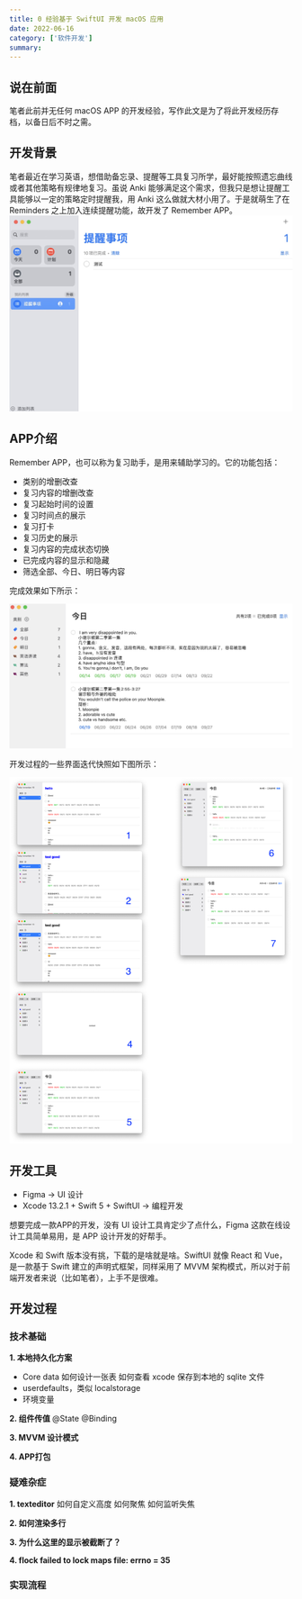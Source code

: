 ```yaml
---
title: 0 经验基于 SwiftUI 开发 macOS 应用
date: 2022-06-16
category: ['软件开发']
summary: 
---
```


## 说在前面
笔者此前并无任何 macOS APP 的开发经验，写作此文是为了将此开发经历存档，以备日后不时之需。

## 开发背景
笔者最近在学习英语，想借助备忘录、提醒等工具复习所学，最好能按照遗忘曲线或者其他策略有规律地复习。虽说 Anki 能够满足这个需求，但我只是想让提醒工具能够以一定的策略定时提醒我，用 Anki 这么做就大材小用了。于是就萌生了在 Reminders 之上加入连续提醒功能，故开发了 Remember APP。
![Reminders](/images/2022-06-16/reminder.jpg)


## APP介绍
Remember APP，也可以称为复习助手，是用来辅助学习的。它的功能包括：
+ 类别的增删改查
+ 复习内容的增删改查
+ 复习起始时间的设置
+ 复习时间点的展示
+ 复习打卡
+ 复习历史的展示
+ 复习内容的完成状态切换
+ 已完成内容的显示和隐藏
+ 筛选全部、今日、明日等内容

完成效果如下所示：

![Remember](/images/2022-06-16/remember.jpg)

开发过程的一些界面迭代快照如下图所示：

![APP snapshot](/images/2022-06-16/demo.jpg)

## 开发工具
+ Figma -> UI 设计
+ Xcode 13.2.1 + Swift 5 + SwiftUI -> 编程开发

想要完成一款APP的开发，没有 UI 设计工具肯定少了点什么，Figma 这款在线设计工具简单易用，是 APP 设计开发的好帮手。

Xcode 和 Swift 版本没有挑，下载的是啥就是啥。SwiftUI 就像 React 和 Vue，是一款基于 Swift 建立的声明式框架，同样采用了 MVVM 架构模式，所以对于前端开发者来说（比如笔者），上手不是很难。

## 开发过程
### 技术基础
**1. 本地持久化方案**
+ Core data
如何设计一张表
如何查看 xcode 保存到本地的 sqlite 文件
+ userdefaults，类似 localstorage
+ 环境变量

**2. 组件传值**
@State
@Binding

**3. MVVM 设计模式**

**4. APP打包**

### 疑难杂症
**1. texteditor**
如何自定义高度
如何聚焦
如何监听失焦

**2. 如何渲染多行**

**3. 为什么这里的显示被截断了？**

**4. flock failed to lock maps file: errno = 35**

### 实现流程
